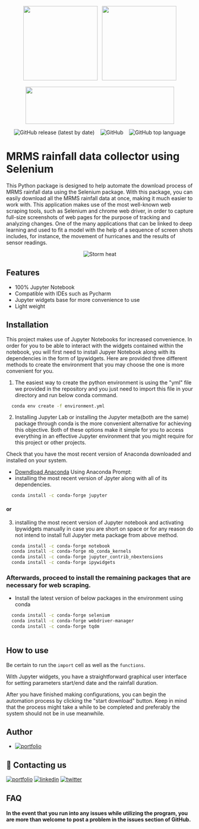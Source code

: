 

<p align="center"><img  src="https://user-images.githubusercontent.com/99288525/216159152-9a7a2dce-3312-4d64-bdf2-b7315d388ada.gif"   width="200" height="200">&nbsp;&nbsp;
<img src="https://www.perfecto.io/sites/perfecto.io/files/image/2020-05/social-blog-what-to-expect-with-selenium.jpg"  width="200" height="200">
<p align="center"><img  src="https://docs.servicestack.net/assets/jupyter-python.6188762b.png"   width="400" height="100">

                   
<p align="center"> <img alt="GitHub release (latest by date)" src="https://img.shields.io/github/v/release/Mohamad-fcz/MRMS?label=Version&logo=github&style=plastic">&nbsp;&nbsp;&nbsp;
<img alt="GitHub" src="https://img.shields.io/github/license/mohamad-fcz/MRMS?color=yellow&logo=Osano&logoColor=yellow">&nbsp;&nbsp;&nbsp;
<img alt="GitHub top language" src="https://img.shields.io/github/languages/top/mohamad-fcz/MRMS?color=orange&logo=jupyter&logoColor=orange">


# MRMS rainfall data collector using Selenium 

This Python package is designed to help automate the download process of MRMS rainfall data using the Selenium package. With this package, you can easily download all the MRMS rainfall data at once, making it much easier to work with.
This application makes use of the most well-known web scraping tools, such as Selenium and chrome web driver, in order to capture full-size screenshots of web pages for the purpose of tracking and analyzing changes. One of the many applications that can be linked to deep learning and used to fit a model with the help of a sequence of screen shots includes, for instance, the movement of hurricanes and the results of sensor readings.


<p align="center"><img alt="Storm heat" src="https://user-images.githubusercontent.com/99288525/226160500-ecd42430-d9f8-477e-b964-4d63ca05730b.gif">


## Features

- 100% Jupyter Notebook 
- Compatible with IDEs such as Pycharm
- Jupyter widgets base for more convenience to use
- Light weight


## Installation
This project makes use of Jupyter Notebooks for increased convenience. In order for you to be able to interact with the widgets contained within the notebook, you will first need to install Jupyer Notebook along with its dependencies in the form of Ipywidgets. Here are provided three different methods to create the environment that you may choose the one is more convenient for you.

1. The easiest way to create the python environment is using the "yml" file we provided in the repository and you just need to import this file in your directory and run below conda command.
```bash
  conda env create -f environment.yml
```
2. Installing Jupyter Lab or installing the Jupyter meta(both are the same) package through conda is the more convenient alternative for achieving this objective. Both of these options make it simple for you to access everything in an effective Jupyter environment that you might require for this project or other projects.

Check that you have the most recent version of Anaconda downloaded and installed on your system.

- [Downdload Anaconda](https://www.anaconda.com/products/distribution)
Using Anaconda Prompt:
- installing the most recent version of Jpyter along with all of its dependencies.

```bash
  conda install -c conda-forge jupyter
```
#### or
3. installing the most recent version of Jupyter notebook and activating Ipywidgets manually in case you are short on space or for any reason do not intend to install full Jupyter meta package from above method.

```bash
  conda install -c conda-forge notebook
  conda install -c conda-forge nb_conda_kernels
  conda install -c conda-forge jupyter_contrib_nbextensions
  conda install -c conda-forge ipywidgets
```
### Afterwards, proceed to install the remaining packages that are necessary for web scraping.
- Install the latest version of below packages in the environment using conda

```bash
  conda install -c conda-forge selenium
  conda install -c conda-forge webdriver-manager
  conda install -c conda-forge tqdm
 
```
    
## How to use

Be certain to run the `import` cell as well as the `functions`.

With Jupyter widgets, you have a straightforward graphical user interface for setting parameters start/end date and the rainfall duration.

After you have finished making configurations, you can begin the automation process by clicking the "start download" button.
Keep in  mind that the process might take a while to be completed and preferably the system should not be in use meanwhile.
## Author

- [![portfolio](https://img.shields.io/badge/Mohamad%20Ahmadzadeh-000?style=for-the-badge&logo=github&logoColor=white)](https://github.com/Mohamad-fcz)



## 🔗 Contacting us
[![portfolio](https://img.shields.io/badge/telegram-000?style=for-the-badge&logo=telegram&logoColor=white)](https://t.me/erfan_fcz)
[![linkedin](https://img.shields.io/badge/linkedin-0A66C2?style=for-the-badge&logo=linkedin&logoColor=white)](https://www.linkedin.com/in/mohamad-ahmadzdeh-223671187/)
[![twitter](https://img.shields.io/badge/twitter-1DA1F2?style=for-the-badge&logo=twitter&logoColor=white)](https://twitter.com/erfan_fcz)


## FAQ

#### In the event that you run into any issues while utilizing the program, you are more than welcome to post a problem in the issues section of GitHub.


